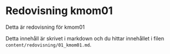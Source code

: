 ---
---

# Redovisning kmom01


Detta är redovisning för kmom01


Detta innehåll är skrivet i markdown och du hittar innehållet i filen `content/redovisning/01_kmom01.md`.
